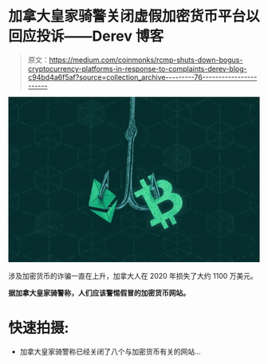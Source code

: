 # 加拿大皇家骑警关闭虚假加密货币平台以回应投诉——Derev 博客

> 原文：<https://medium.com/coinmonks/rcmp-shuts-down-bogus-cryptocurrency-platforms-in-response-to-complaints-derev-blog-c94bd4a6f5af?source=collection_archive---------76----------------------->

![](img/0ce17846417d0472e4c5f4c7f3719fee.png)

涉及加密货币的诈骗一直在上升，加拿大人在 2020 年损失了大约 1100 万美元。

**据加拿大皇家骑警称，人们应该警惕假冒的加密货币网站。**

# 快速拍摄:

*   加拿大皇家骑警称已经关闭了八个与加密货币有关的网站…